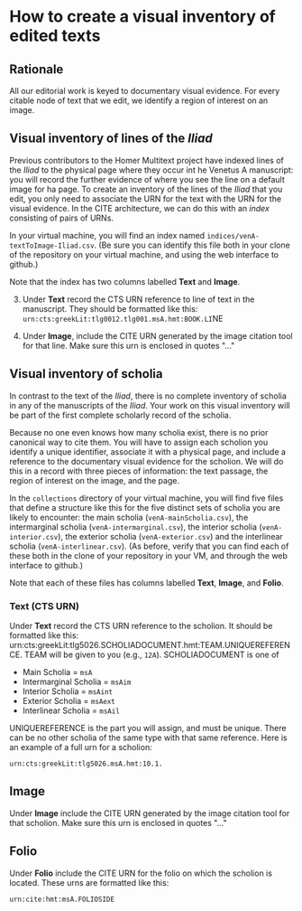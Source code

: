 # How to create a visual inventory of edited texts #

## Rationale ##

All our editorial work is keyed to documentary visual evidence.  For every citable node of text that we edit, we identify a  region of interest on an image.

## Visual inventory of lines of the *Iliad* ##

Previous contributors to the Homer Multitext project have indexed lines of the *Iliad* to the physical page where they occur int he Venetus A manuscript:  you will record the further evidence of where you see the line on a default image for ha page.  To create an inventory of the lines of the *Iliad* that you edit, you only need to associate the URN for the text with the URN for the visual evidence.  In the CITE architecture, we can do this with an *index* consisting of pairs of URNs.

In your virtual machine, you will find an index named `indices/venA-textToImage-Iliad.csv`.  (Be sure you can identify this file both in your clone of the repository on  your virtual machine, and using the web interface to github.)

Note that the index has two columns labelled **Text** and **Image**.

3. Under **Text** record the CTS URN reference to line of text in the manuscript. They should be formatted like this: `urn:cts:greekLit:tlg0012.tlg001.msA.hmt:BOOK.LI`NE

4. Under **Image**, include the CITE URN generated by the image citation tool for that line. Make sure this urn is enclosed in quotes "..."



## Visual inventory of scholia ##

In contrast to the text of the *Iliad*, there is no complete inventory of scholia in any of the manuscripts of the *Iliad*.  Your work on this visual inventory will be part of the first complete scholarly record of the scholia.

Because no one even knows how many scholia exist, there is no prior canonical way to cite them.  You will have to assign each scholion you identify a unique identifier, associate it with a physical page, and include a reference to the documentary visual evidence for the scholion.   We will do this in a record with three pieces of information:  the text passage, the region of interest on the image, and the page.

In the `collections` directory of your virtual machine, you will find five files that define a structure like this for the five distinct sets of scholia you are likely to encounter:  the main scholia  (`venA-mainScholia.csv`), the intermarginal scholia (`venA-intermarginal.csv`), the interior scholia (`venA-interior.csv`), the exterior scholia (`venA-exterior.csv`) and the interlinear scholia (`venA-interlinear.csv`).  (As before, verify that you can find each of these both in the clone of your repository in your VM, and through the web interface to github.)

Note that each of these files has columns labelled **Text**, **Image**, and **Folio**.


### Text (CTS URN) ###


Under **Text** record the CTS URN reference to the scholion. It should be formatted like this: urn:cts:greekLit:tlg5026.SCHOLIADOCUMENT.hmt:TEAM.UNIQUEREFERENCE.   TEAM will be given to you (e.g., `12A`).  SCHOLIADOCUMENT is one of

- Main Scholia = `msA`
- Intermarginal Scholia = `msAim`
- Interior Scholia = `msAint`
- Exterior Scholia = `msAext`
- Interlinear Scholia = `msAil`

UNIQUEREFERENCE is the part you will assign, and must be unique. There can be no other scholia of the same type with that same reference. Here is an example of a full urn for a scholion: 

    urn:cts:greekLit:tlg5026.msA.hmt:10.1. 


## Image ##


Under **Image** include the CITE URN generated by the image citation tool for that scholion. Make sure this urn is enclosed in quotes "..."

## Folio ##

Under **Folio** include the CITE URN for the folio on which the scholion is located. These urns are formatted like this: 

    urn:cite:hmt:msA.FOLIOSIDE


